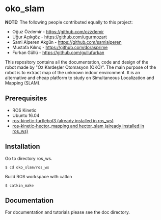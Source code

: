 # oko_slam
**NOTE:** The following people contributed equally to this project:
* Oğuz Özdemir - https://github.com/ozzdemir
* Uğur Açıkgöz - https://github.com/ugurmozart
* Sami Alperen Akgün - https://github.com/samialperen
* Mustafa Kılınç - https://github.com/dorasprime
* Furkan Güllü - https://github.com/gullufurkan

This repository contains all the documentation, code and design of the robot made by "Öz Kardeşler Otomasyon (OKO)".
The main purpose of the robot is to extract map of the unknown indoor environment. It is an alternative and cheap platform to study on Simultaneous Localization and Mapping (SLAM).

## Prerequisites
* ROS Kinetic
* Ubuntu 16.04
* [ros-kinetic-turtlebot3 (already installed in ros_ws)](https://github.com/ROBOTIS-GIT/turtlebot3)
* [ros-kinetic-hector_mapping and hector_slam (already installed in ros_ws)](https://github.com/tu-darmstadt-ros-pkg/hector_slam)
## Installation 
Go to directory ros_ws.
```
$ cd oko_slam/ros_ws
```
Build ROS workspace with catkin
```
$ catkin_make
```
## Documentation
For documentation and tutorials please see the doc directory.
